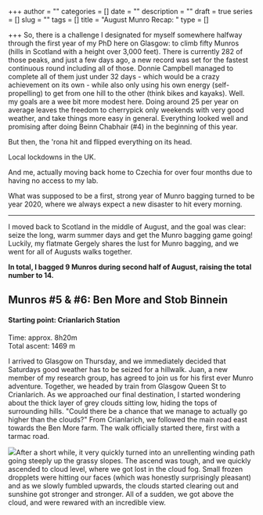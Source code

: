 +++
author = ""
categories = []
date = ""
description = ""
draft = true
series = []
slug = ""
tags = []
title = "August Munro Recap: "
type = []

+++
So, there is a challenge I designated for myself somewhere halfway through the first year of my PhD here on Glasgow: to climb fifty Munros (hills in Scotland with a height over 3,000 feet). There is currently 282 of those peaks, and just a few days ago, a new record was set for the fastest continuous round including all of those. Donnie Campbell managed to complete all of them just under 32 days - which would be a crazy achievement on its own - while also only using his own energy (self-propelling) to get from one hill to the other (think bikes and kayaks). Well. my goals are a wee bit more modest here. Doing around 25 per year on average leaves the freedom to cherrypick only weekends with very good weather, and take things more easy in general. Everything looked well and promising after doing Beinn Chabhair (#4) in the beginning of this year.

But then, the 'rona hit and flipped everything on its head.

Local lockdowns in the UK.

And me, actually moving back home to Czechia for over four months due to having no access to my lab.

What was supposed to be a first, strong year of Munro bagging turned to be year 2020, where we always expect a new disaster to hit every morning.

***

I moved back to Scotland in the middle of August, and the goal was clear: seize the long, warm summer days and get the Munro bagging game going! Luckily, my flatmate Gergely shares the lust for Munro bagging, and we went for all of Augusts walks together.

**In total, I bagged 9 Munros during second half of August, raising the total number to 14.**

## Munros #5 & #6: Ben More and Stob Binnein

#### Starting point: Crianlarich Station  
Time: approx. 8h20m  
Total ascent: 1469 m

I arrived to Glasgow on Thursday, and we immediately decided that Saturdays good weather has to be seized for a hillwalk. Juan, a new member of my research group, has agreed to join us for his first ever Munro adventure. Together, we headed by train from Glasgow Queen St to Crianlarich. As we approached our final destination, I started wondering about the thick layer of grey clouds sitting low, hiding the tops of surrounding hills. "Could there be a chance that we manage to actually go higher than the clouds?" From Crianlarich, we followed the main road east towards the Ben More farm. The walk officially started there, first with a tarmac road.

![](https://res.cloudinary.com/mhejda/image/upload/c_scale,w_auto:100,dpr_auto/v1599599157/images/2020-08-15__8150130_pikpcz.jpg)After a short while, it very quickly turned into an unrellenting winding path going steeply up the grassy slopes. The ascend was tough, and we quickly ascended to cloud level, where we got lost in the cloud fog. Small frozen dropplets were hitting our faces (which was honestly surprisingly pleasant) and as we slowly fumbled upwards, the clouds started clearing out and sunshine got stronger and stronger. All of a sudden, we got above the cloud, and were rewared with an incredible view.
